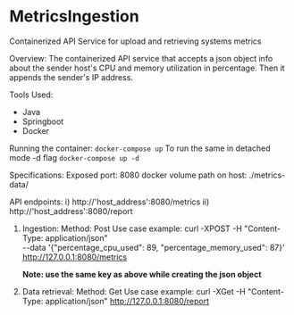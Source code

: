 # MetricsIngestion
Containerized API Service for upload and retrieving systems metrics

Overview:
  The containerized API service that accepts a json object info about the sender host's CPU and memory utilization in percentage. Then it appends the sender's IP address.

Tools Used:
  - Java
  - Springboot
  - Docker
  
Running the container:
  `docker-compose up`
  To run the same in detached mode -d flag
  `docker-compose up -d`

Specifications:
 Exposed port: 8080
 docker volume path on host: ./metrics-data/

API endpoints:
  i) http://'host_address':8080/metrics
  ii) http://'host_address':8080/report

1. Ingestion:
    Method: Post
    Use case example:
      curl -XPOST -H "Content-Type: application/json" \
      --data '{"percentage_cpu_used": 89, "percentage_memory_used": 87}' http://127.0.0.1:8080/metrics
      
      **Note: use the same key as above while creating the json object**
 
2. Data retrieval:
     Method: Get
     Use case example:
        curl -XGet -H "Content-Type: application/json" http://127.0.0.1:8080/report
